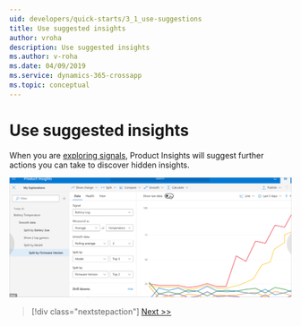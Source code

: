 ```yaml
---
uid: developers/quick-starts/3_1_use-suggestions
title: Use suggested insights
author: vroha
description: Use suggested insights
ms.author: v-roha
ms.date: 04/09/2019
ms.service: dynamics-365-crossapp
ms.topic: conceptual
---
```

# Use suggested insights

When you are [exploring signals](xref:developers/quick-starts/1_3_explore), Product Insights will suggest further actions you can take to discover hidden insights. 

![Insight](../tutorials/topn.png)

> [!div class="nextstepaction"]
> [Next >>](3_2_transform-data.md)
